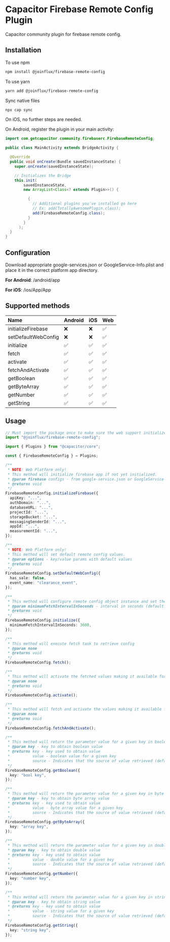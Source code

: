 # Capacitor Firebase Remote Config Plugin

Capacitor community plugin for firebase remote config.

## Installation

To use npm

```bash
npm install @joinflux/firebase-remote-config
```

To use yarn

```bash
yarn add @joinflux/firebase-remote-config
```

Sync native files

```bash
npx cap sync
```

On iOS, no further steps are needed.

On Android, register the plugin in your main activity:

```java
import com.getcapacitor.community.firebaserc.FirebaseRemoteConfig;

public class MainActivity extends BridgeActivity {

  @Override
  public void onCreate(Bundle savedInstanceState) {
    super.onCreate(savedInstanceState);

    // Initializes the Bridge
    this.init(
        savedInstanceState,
        new ArrayList<Class<? extends Plugin>>() {

          {
            // Additional plugins you've installed go here
            // Ex: add(TotallyAwesomePlugin.class);
            add(FirebaseRemoteConfig.class);
          }
        }
      );
  }
}
```

## Configuration

Download appropriate google-services.json or GoogleService-Info.plist and place it in the correct platform app directory.

**For Android**: /android/app

**For iOS**: /ios/App/App

## Supported methods

| Name                | Android | iOS | Web |
| :------------------ | :------ | :-- | :-- |
| initializeFirebase  | ❌      | ❌  | ✅  |
| setDefaultWebConfig | ❌      | ❌  | ✅  |
| initialize          | ✅      | ✅  | ✅  |
| fetch               | ✅      | ✅  | ✅  |
| activate            | ✅      | ✅  | ✅  |
| fetchAndActivate    | ✅      | ✅  | ✅  |
| getBoolean          | ✅      | ✅  | ✅  |
| getByteArray        | ✅      | ✅  | ✅  |
| getNumber           | ✅      | ✅  | ✅  |
| getString           | ✅      | ✅  | ✅  |

## Usage

```typescript
// Must import the package once to make sure the web support initializes
import "@joinflux/firebase-remote-config";

import { Plugins } from "@capacitor/core";

const { FirebaseRemoteConfig } = Plugins;

/**
 * NOTE: Web Platform only!
 * This method will initialize firebase app if not yet initialized.
 * @param firebase configs - from google-service.json or GoogleService-Info.plist
 * @returns void
 */
FirebaseRemoteConfig.initializeFirebase({
  apiKey: "...",
  authDomain: "...",
  databaseURL: "...",
  projectId: "...",
  storageBucket: "...",
  messagingSenderId: "...",
  appId: "...",
  measurementId: "...",
});

/**
 * NOTE: Web Platform only!
 * This method will set default remote config values.
 * @param options - key/value params with default values
 * @returns void
 */
FirebaseRemoteConfig.setDefaultWebConfig({
  has_sale: false,
  event_name: "clearance_event",
});

/**
 * This method will configure remote config object instance and set the minimum fetch interval to allow for frequest refreshes.
 * @param minimumFetchIntervalInSeconds - interval in seconds (default: 3600)
 * @returns void
 */
FirebaseRemoteConfig.initialize({
  minimumFetchIntervalInSeconds: 3600,
});

/**
 * This method will execute fetch task to retrieve config
 * @param none
 * @returns void
 */
FirebaseRemoteConfig.fetch();

/**
 * This method will activate the fetched values making it available for your app
 * @param none
 * @returns void
 */
FirebaseRemoteConfig.activate();

/**
 * This method will fetch and activate the values making it available for your app
 * @param none
 * @returns void
 */
FirebaseRemoteConfig.fetchAndActivate();

/**
 * This method will return the parameter value for a given key in boolean
 * @param key - key to obtain boolean value
 * @returns key - key used to obtain value
 *          value - boolean value for a given key
 *          source - Indicates that the source of value retrieved (default, remote, static)
 */
FirebaseRemoteConfig.getBoolean({
  key: "bool key",
});

/**
 * This method will return the parameter value for a given key in byte array
 * @param key - key to obtain byte array value
 * @returns key - key used to obtain value
 *          value - byte array value for a given key
 *          source - Indicates that the source of value retrieved (default, remote, static)
 */
FirebaseRemoteConfig.getByteArray({
  key: "array key",
});

/**
 * This method will return the parameter value for a given key in double
 * @param key - key to obtain double value
 * @returns key - key used to obtain value
 *          value - double value for a given key
 *          source - Indicates that the source of value retrieved (default, remote, static)
 */
FirebaseRemoteConfig.getNumber({
  key: "number key",
});

/**
 * This method will return the parameter value for a given key in string
 * @param key - key to obtain string value
 * @returns key - key used to obtain value
 *          value - string value for a given key
 *          source - Indicates that the source of value retrieved (default, remote, static)
 */
FirebaseRemoteConfig.getString({
  key: "string key",
});
```
